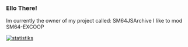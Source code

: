 ### Ello There!

Im currently the owner of my project called: SM64JSArchive
I like to mod SM64-EXCOOP

[![statistiks](https://github-readme-stats.vercel.app/api?username=GManTheMarioGuy&theme=retro&show_icons=true)](https://github.com/anuraghazra/github-readme-stats)
